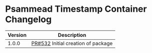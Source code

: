 # Psammead Timestamp Container Changelog

<!-- prettier-ignore -->
| Version | Description |
|---------|-------------|
| 1.0.0 | [PR#532](https://github.com/bbc/psammead/pull/532) Initial creation of package |
